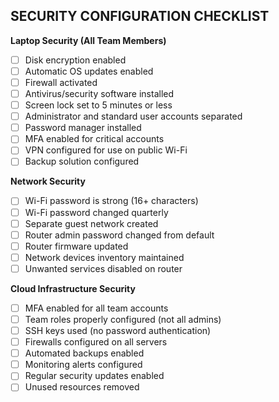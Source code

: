 ## SECURITY CONFIGURATION CHECKLIST

**Laptop Security (All Team Members)**
- [ ] Disk encryption enabled
- [ ] Automatic OS updates enabled
- [ ] Firewall activated
- [ ] Antivirus/security software installed
- [ ] Screen lock set to 5 minutes or less
- [ ] Administrator and standard user accounts separated
- [ ] Password manager installed
- [ ] MFA enabled for critical accounts
- [ ] VPN configured for use on public Wi-Fi
- [ ] Backup solution configured

**Network Security**
- [ ] Wi-Fi password is strong (16+ characters)
- [ ] Wi-Fi password changed quarterly
- [ ] Separate guest network created
- [ ] Router admin password changed from default
- [ ] Router firmware updated
- [ ] Network devices inventory maintained
- [ ] Unwanted services disabled on router

**Cloud Infrastructure Security**
- [ ] MFA enabled for all team accounts
- [ ] Team roles properly configured (not all admins)
- [ ] SSH keys used (no password authentication)
- [ ] Firewalls configured on all servers
- [ ] Automated backups enabled
- [ ] Monitoring alerts configured
- [ ] Regular security updates enabled
- [ ] Unused resources removed